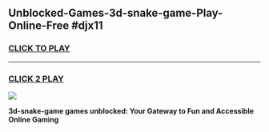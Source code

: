 
## Unblocked-Games-3d-snake-game-Play-Online-Free #djx11
<h3>
<a href="https://us.freeplayer.one?title=3d-snake-game&ref=10M">CLICK TO PLAY</a></h3>
<hr>

<h3>
<a href="https://us.freeplayer.one?title=3d-snake-game&ref=10M">CLICK 2 PLAY</a>
  
</h3>

<a href="https://us.freeplayer.one?title=3d-snake-game&ref=10M"><img src="https://clearcache.store/games.png"></a>


**3d-snake-game games unblocked: Your Gateway to Fun and Accessible Online Gaming**
